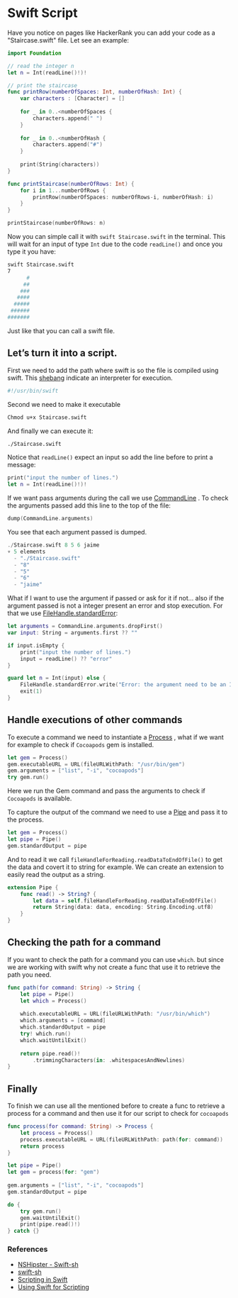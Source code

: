 # Swift Script
Have you notice on pages like HackerRank you can add your code as a "Staircase.swift" file.  Let see an example:
```swift
import Foundation

// read the integer n
let n = Int(readLine()!)!

// print the staircase
func printRow(numberOfSpaces: Int, numberOfHash: Int) {
    var characters : [Character] = []
   
    for _ in 0..<numberOfSpaces {
        characters.append(" ")
    }
    
    for _ in 0..<numberOfHash {
        characters.append("#")
    }
    
    print(String(characters))
}

func printStaircase(numberOfRows: Int) {
    for i in 1...numberOfRows {
        printRow(numberOfSpaces: numberOfRows-i, numberOfHash: i)
    }
}

printStaircase(numberOfRows: n)
```
Now you can simple call it with `swift Staircase.swift`  in the terminal. This will wait for an input of type `Int` due to the code `readLine()` and once you type it you have: 
```bash
swift Staircase.swift   
7
      #
     ##
    ###
   ####
  #####
 ######
#######
```
Just like that you can call a swift file.

## Let’s turn it into a script.
First we need to add the path where swift is so the file is compiled using swift. This [shebang](https://bash.cyberciti.biz/guide/Shebang) indicate an interpreter for execution.
```sh
#!/usr/bin/swift
```
Second we need to make it executable
```sh
Chmod u+x Staircase.swift
```
And finally we can execute it:
```sh
./Staircase.swift
```
Notice that  `readLine()` expect an input so add the line before to print a message:
```swift
print("input the number of lines.")
let n = Int(readLine()!)!
```
If we want pass arguments during the call we use [CommandLine](https://developer.apple.com/documentation/swift/commandline) . To check the arguments passed add this line to the top of the file:
```swift
dump(CommandLine.arguments)
```
You see that each argument passed is dumped.
```swift
./Staircase.swift 8 5 6 jaime 
▿ 5 elements
  - "./Staircase.swift"
  - "8"
  - "5"
  - "6"
  - "jaime"
```
What if I want to use the argument if passed or ask for it if not… also if the argument passed is not a integer present an error and stop execution. For that we use [FileHandle.standardError](https://developer.apple.com/documentation/foundation/filehandle/1411001-standarderror):
```swift
let arguments = CommandLine.arguments.dropFirst()
var input: String = arguments.first ?? ""

if input.isEmpty {
    print("input the number of lines.")
    input = readLine() ?? "error"
}

guard let n = Int(input) else {
    FileHandle.standardError.write("Error: the argument need to be an Integer".data(using: .utf8)!)
    exit(1)
}
```

 
## Handle executions of other commands
To execute a command we need to instantiate a [Process](https://developer.apple.com/documentation/foundation/process) , what if we want for example to check if  `Cocoapods`  gem is installed.
```swift
let gem = Process()
gem.executableURL = URL(fileURLWithPath: "/usr/bin/gem")
gem.arguments = ["list", "-i", "cocoapods"]
try gem.run()
```
Here we run the Gem command and pass the arguments to check if   `Cocoapods`  is available. 

To capture the output of the command we need to use a [Pipe](https://developer.apple.com/documentation/foundation/pipe) and pass it to  the process.
```swift
let gem = Process()
let pipe = Pipe()
gem.standardOutput = pipe
```

And to read it we call `fileHandleForReading.readDataToEndOfFile()` to get the data and covert it to string for example. We can create an extension to easily read the output as a string.
```swift
extension Pipe {
    func read() -> String? {
        let data = self.fileHandleForReading.readDataToEndOfFile()
        return String(data: data, encoding: String.Encoding.utf8)
    }
}
```

## Checking the path for a command
If you want to check the path for a command you can use `which`. but since we are working with swift why not create a func that use it to retrieve the path you need.
```swift
func path(for command: String) -> String {
    let pipe = Pipe()
    let which = Process()
    
    which.executableURL = URL(fileURLWithPath: "/usr/bin/which")
    which.arguments = [command]
    which.standardOutput = pipe
    try! which.run()
    which.waitUntilExit()
    
    return pipe.read()!
        .trimmingCharacters(in: .whitespacesAndNewlines)
}
```

## Finally 
To finish we can use all the mentioned before to create a func to retrieve a process for a command and then use it for our script to check for `cocoapods`
```swift
func process(for command: String) -> Process {
    let process = Process()
    process.executableURL = URL(fileURLWithPath: path(for: command))
    return process
}

let pipe = Pipe()
let gem = process(for: "gem")
    
gem.arguments = ["list", "-i", "cocoapods"]
gem.standardOutput = pipe

do {
    try gem.run()
    gem.waitUntilExit()
    print(pipe.read()!)
} catch {}
```

### References
* [NSHipster - Swift-sh](https://nshipster.com/swift-sh/)
* [swift-sh](https://github.com/mxcl/swift-sh)
* [Scripting in Swift](https://krakendev.io/blog/scripting-in-swift)
* [Using Swift for Scripting](https://rderik.com/blog/using-swift-for-scripting/)
